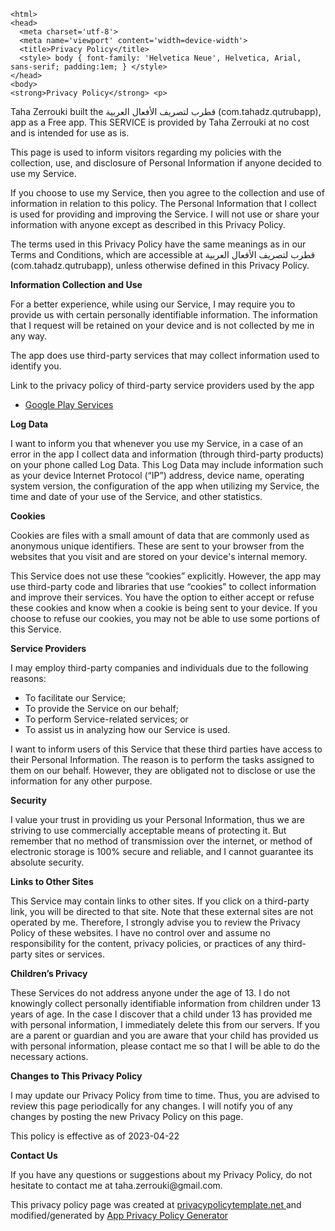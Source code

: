 <!DOCTYPE html>
    <html>
    <head>
      <meta charset='utf-8'>
      <meta name='viewport' content='width=device-width'>
      <title>Privacy Policy</title>
      <style> body { font-family: 'Helvetica Neue', Helvetica, Arial, sans-serif; padding:1em; } </style>
    </head>
    <body>
    <strong>Privacy Policy</strong> <p>
Taha Zerrouki built the قطرب لتصريف الأفعال العربية (com.tahadz.qutrubapp), app as
a Free app. This SERVICE is provided by
Taha Zerrouki at no cost and is intended for use as
is.
</p> <p>
This page is used to inform visitors regarding my
policies with the collection, use, and disclosure of Personal
Information if anyone decided to use my Service.
</p> <p>
If you choose to use my Service, then you agree to
the collection and use of information in relation to this
policy. The Personal Information that I collect is
used for providing and improving the Service. I will not use or share your information with
anyone except as described in this Privacy Policy.
</p> <p>
The terms used in this Privacy Policy have the same meanings
as in our Terms and Conditions, which are accessible at
قطرب لتصريف الأفعال العربية (com.tahadz.qutrubapp), unless otherwise defined in this Privacy Policy.
</p> <p><strong>Information Collection and Use</strong></p> <p>
For a better experience, while using our Service, I
may require you to provide us with certain personally
identifiable information. The information that
I request will be retained on your device and is not collected by me in any way.
</p> <div><p>
The app does use third-party services that may collect
information used to identify you.
</p> <p>
Link to the privacy policy of third-party service providers used
by the app
</p> <ul><li><a href="https://www.google.com/policies/privacy/" target="_blank" rel="noopener noreferrer">Google Play Services</a></li><!----><!----><!----><!----><!----><!----><!----><!----><!----><!----><!----><!----><!----><!----><!----><!----><!----><!----><!----><!----><!----><!----><!----><!----><!----><!----><!----></ul></div> <p><strong>Log Data</strong></p> <p>
I want to inform you that whenever you
use my Service, in a case of an error in the app
I collect data and information (through third-party
products) on your phone called Log Data. This Log Data may
include information such as your device Internet Protocol
(“IP”) address, device name, operating system version, the
configuration of the app when utilizing my Service,
the time and date of your use of the Service, and other
statistics.
</p> <p><strong>Cookies</strong></p> <p>
Cookies are files with a small amount of data that are
commonly used as anonymous unique identifiers. These are sent
to your browser from the websites that you visit and are
stored on your device's internal memory.
</p> <p>
This Service does not use these “cookies” explicitly. However,
the app may use third-party code and libraries that use
“cookies” to collect information and improve their services.
You have the option to either accept or refuse these cookies
and know when a cookie is being sent to your device. If you
choose to refuse our cookies, you may not be able to use some
portions of this Service.
</p> <p><strong>Service Providers</strong></p> <p>
I may employ third-party companies and
individuals due to the following reasons:
</p> <ul><li>To facilitate our Service;</li> <li>To provide the Service on our behalf;</li> <li>To perform Service-related services; or</li> <li>To assist us in analyzing how our Service is used.</li></ul> <p>
I want to inform users of this Service
that these third parties have access to their Personal
Information. The reason is to perform the tasks assigned to
them on our behalf. However, they are obligated not to
disclose or use the information for any other purpose.
</p> <p><strong>Security</strong></p> <p>
I value your trust in providing us your
Personal Information, thus we are striving to use commercially
acceptable means of protecting it. But remember that no method
of transmission over the internet, or method of electronic
storage is 100% secure and reliable, and I cannot
guarantee its absolute security.
</p> <p><strong>Links to Other Sites</strong></p> <p>
This Service may contain links to other sites. If you click on
a third-party link, you will be directed to that site. Note
that these external sites are not operated by me.
Therefore, I strongly advise you to review the
Privacy Policy of these websites. I have
no control over and assume no responsibility for the content,
privacy policies, or practices of any third-party sites or
services.
</p> <p><strong>Children’s Privacy</strong></p> <div><p>
These Services do not address anyone under the age of 13.
I do not knowingly collect personally
identifiable information from children under 13 years of age. In the case
I discover that a child under 13 has provided
me with personal information, I immediately
delete this from our servers. If you are a parent or guardian
and you are aware that your child has provided us with
personal information, please contact me so that
I will be able to do the necessary actions.
</p></div> <!----> <p><strong>Changes to This Privacy Policy</strong></p> <p>
I may update our Privacy Policy from
time to time. Thus, you are advised to review this page
periodically for any changes. I will
notify you of any changes by posting the new Privacy Policy on
this page.
</p> <p>This policy is effective as of 2023-04-22</p> <p><strong>Contact Us</strong></p> <p>
If you have any questions or suggestions about my
Privacy Policy, do not hesitate to contact me at taha.zerrouki@gmail.com.
</p> <p>This privacy policy page was created at <a href="https://privacypolicytemplate.net" target="_blank" rel="noopener noreferrer">privacypolicytemplate.net </a>and modified/generated by <a href="https://app-privacy-policy-generator.nisrulz.com/" target="_blank" rel="noopener noreferrer">App Privacy Policy Generator</a></p>
    </body>
    </html>
      

